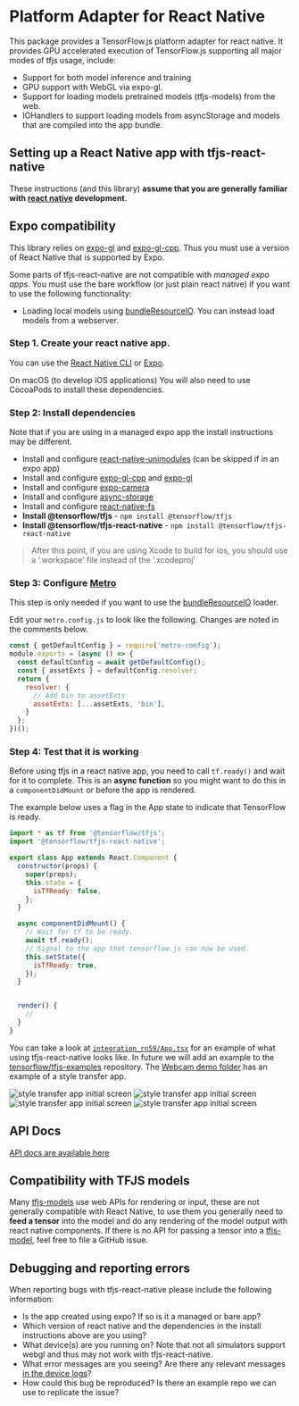 # Platform Adapter for React Native

This package provides a TensorFlow.js platform adapter for react native. It
provides GPU accelerated execution of TensorFlow.js supporting all major modes
of tfjs usage, include:
  - Support for both model inference and training
  - GPU support with WebGL via expo-gl.
  - Support for loading models pretrained models (tfjs-models) from the web.
  - IOHandlers to support loading models from asyncStorage and models
    that are compiled into the app bundle.

## Setting up a React Native app with tfjs-react-native

These instructions (and this library) **assume that you are generally familiar with [react native](https://facebook.github.io/react-native/) development**.

## Expo compatibility

This library relies on [expo-gl](https://github.com/expo/expo/tree/master/packages/expo-gl) and [expo-gl-cpp](https://github.com/expo/expo/tree/master/packages/expo-gl-cpp). Thus you must use a version of React Native that is supported by Expo.

Some parts of tfjs-react-native are not compatible with _managed expo apps_. You must use the bare workflow (or just plain react native) if you want to use the following functionality:
 - Loading local models using [bundleResourceIO](https://js.tensorflow.org/api_react_native/latest/#bundleResourceIO). You can instead load models from a webserver.

### Step 1. Create your react native app.

You can use the [React Native CLI](https://facebook.github.io/react-native/docs/getting-started) or [Expo](https://expo.io/).

On macOS (to develop iOS applications) You will also need to use CocoaPods to install these dependencies.

### Step 2: Install dependencies

Note that if you are using in a managed expo app the install instructions may be different.

  - Install and configure [react-native-unimodules](https://github.com/unimodules/react-native-unimodules) (can be skipped if in an expo app)
  - Install and configure [expo-gl-cpp](https://github.com/expo/expo/tree/master/packages/expo-gl-cpp) and [expo-gl](https://github.com/expo/expo/tree/master/packages/expo-gl)
  - Install and configure [expo-camera](https://www.npmjs.com/package/expo-camera)
  - Install and configure [async-storage](https://github.com/react-native-community/async-storage)
  - Install and configure [react-native-fs](https://www.npmjs.com/package/react-native-fs)
  - **Install @tensorflow/tfjs** - `npm install @tensorflow/tfjs`
  - **Install @tensorflow/tfjs-react-native** - `npm install @tensorflow/tfjs-react-native`


> After this point, if you are using Xcode to build for ios, you should use a ‘.workspace’ file instead of the ‘.xcodeproj’

### Step 3: Configure [Metro](https://facebook.github.io/metro/en/)

This step is only needed if you want to use the [bundleResourceIO](https://js.tensorflow.org/api_react_native/latest/#bundleResourceIO) loader.

Edit your `metro.config.js` to look like the following. Changes are noted in
the comments below.

```js
const { getDefaultConfig } = require('metro-config');
module.exports = (async () => {
  const defaultConfig = await getDefaultConfig();
  const { assetExts } = defaultConfig.resolver;
  return {
    resolver: {
      // Add bin to assetExts
      assetExts: [...assetExts, 'bin'],
    }
  };
})();
```

### Step 4: Test that it is working

Before using tfjs in a react native app, you need to call `tf.ready()` and wait for it to complete. This is an **async function** so you might want to do this in a `componentDidMount` or before the app is rendered.

The example below uses a flag in the App state to indicate that TensorFlow is ready.


```js
import * as tf from '@tensorflow/tfjs';
import '@tensorflow/tfjs-react-native';

export class App extends React.Component {
  constructor(props) {
    super(props);
    this.state = {
      isTfReady: false,
    };
  }

  async componentDidMount() {
    // Wait for tf to be ready.
    await tf.ready();
    // Signal to the app that tensorflow.js can now be used.
    this.setState({
      isTfReady: true,
    });
  }


  render() {
    //
  }
}
```

You can take a look at [`integration_rn59/App.tsx`](integration_rn59/App.tsx) for an example of what using tfjs-react-native looks like. In future we will add an example to the [tensorflow/tfjs-examples](https://github.com/tensorflow/tfjs-examples) repository.
The [Webcam demo folder](integration_rn59/components/webcam) has an example of a style transfer app.

![style transfer app initial screen](images/rn-styletransfer_1.jpg)
![style transfer app initial screen](images/rn-styletransfer_2.jpg)
![style transfer app initial screen](images/rn-styletransfer_3.jpg)
![style transfer app initial screen](images/rn-styletransfer_4.jpg)


## API Docs

[API docs are available here](https://js.tensorflow.org/api_react_native/latest/)

## Compatibility with TFJS models

Many [tfjs-models](https://github.com/tensorflow/tfjs-models) use web APIs for rendering or input, these are not generally compatible with React Native, to use them you generally need to **feed a tensor** into the model and do any rendering of the model output with react native components. If there is no API for passing a tensor into a [tfjs-model](https://github.com/tensorflow/tfjs-models), feel free to file a GitHub issue.

## Debugging and reporting errors

When reporting bugs with tfjs-react-native please include the following information:

  - Is the app created using expo? If so is it a managed or bare app?
  - Which version of react native and the dependencies in the install instructions above are you using?
  - What device(s) are you running on? Note that not all simulators support webgl and thus may not work with tfjs-react-native.
  - What error messages are you seeing? Are there any relevant messages [in the device logs](https://reactnative.dev/docs/debugging#accessing-console-logs)?
  - How could this bug be reproduced? Is there an example repo we can use to replicate the issue?
